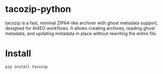 # tacozip-python

tacozip is a fast, minimal ZIP64-like archiver with ghost metadata support, designed for AI4EO workflows. It allows creating archives, reading ghost metadata, and updating metadata in place without rewriting the entire file.

# Install

```bash
pip install tacozip
```